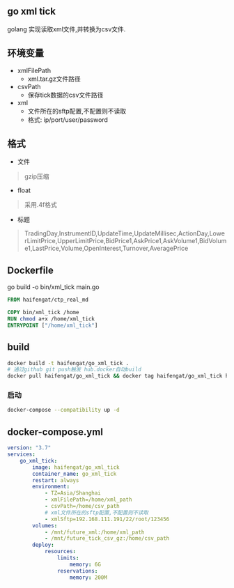 ## go xml tick
golang 实现读取xml文件,并转换为csv文件.

## 环境变量
* xmlFilePath
    * xml.tar.gz文件路径
* csvPath
    * 保存tick数据的csv文件路径
* xml
    * 文件所在的sftp配置,不配置则不读取
    * 格式: ip/port/user/password

## 格式
* 文件
> gzip压缩
* float
>  采用.4f格式
* 标题
> TradingDay,InstrumentID,UpdateTime,UpdateMillisec,ActionDay,LowerLimitPrice,UpperLimitPrice,BidPrice1,AskPrice1,AskVolume1,BidVolume1,LastPrice,Volume,OpenInterest,Turnover,AveragePrice

## Dockerfile
go build -o bin/xml_tick main.go
```dockerfile
FROM haifengat/ctp_real_md

COPY bin/xml_tick /home
RUN chmod a+x /home/xml_tick
ENTRYPOINT ["/home/xml_tick"]
```

## build
```bash
docker build -t haifengat/go_xml_tick .
# 通过github git push触发 hub.docker自动build
docker pull haifengat/go_xml_tick && docker tag haifengat/go_xml_tick haifengat/go_xml_tick:`date +%Y%m%d` && docker push haifengat/go_xml_tick:`date +%Y%m%d`
```

### 启动
```bash
docker-compose --compatibility up -d
```

## docker-compose.yml
```yml
version: "3.7"
services:
    go_xml_tick:
        image: haifengat/go_xml_tick
        container_name: go_xml_tick
        restart: always
        environment:
            - TZ=Asia/Shanghai
            - xmlFilePath=/home/xml_path
            - csvPath=/home/csv_path
            # xml文件所在的sftp配置,不配置则不读取
            - xmlSftp=192.168.111.191/22/root/123456
        volumes: 
            - /mnt/future_xml:/home/xml_path
            - /mnt/future_tick_csv_gz:/home/csv_path
        deploy:
            resources:
                limits:
                    memory: 6G
                reservations:
                    memory: 200M
```